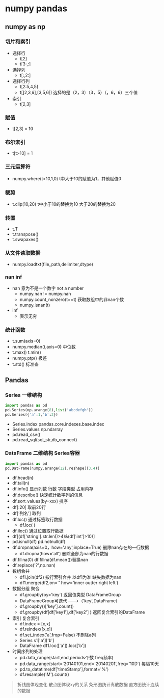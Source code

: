 # numpy pandas

## numpy as np

### 切片和索引

- 选择行
  - t[2]
  - t[3:,:]
- 选择列
  - t[:,2:]
- 选择行列
  - t[2:5,4,5]
  - t[[2,3,6],[3,5,6]] 选择的是（2，3）（3，5）（，6，6）三个值
- 索引
	- t[2,3]

### 赋值

- t[2,3] = 10

### 布尔索引

- t[t>10] = 1

### 三元运算符

- numpy.where(t>10,1,0) t中大于10的赋值为1，其他赋值0

### 裁剪

- t.clip(10,20) t中小于10的替换为10 大于20的替换为20

### 转置

- t.T
- t.transpose()
- t.swapaxes()

### 从文件读取数据

- numpy.loadtxt(file_path,delimiter,dtype)

### nan inf

- nan 意为不是一个数字 not a number
  - numpy.nan != numpy.nan
  - numpy.count_nonzero(t==t) 获取数组中的非nan个数
  - numpy.isnan(t)
- inf
  - 表示无穷

### 统计函数

- t.sum(axis=0)
- numpy.median(t,axis=0) 中位数
- t.max() t.min()
- numpy.ptp() 极差
- t.std() 标准查 


## Pandas

### Series 一维结构

```python
import pandas as pd
pd.Series(np.arange(8),list('abcdefgh'))
pd.Series({'a':1,'b':2})
```

- Series.index pandas.core.indexes.base.index
- Series.values np.ndarray
- pd.read_csv()
- pd.read_sql(sql_str,db_connect)

### DataFrame 二维结构 Series容器

```python 
import pandas as pd 
pd.DatFrame(numpy.arange(12).reshape((3,4))
```

- df.head(n)
- df.tail(n)
- df.info() 显示列数 行数 字段类型 占用内存
- df.describe() 快速统计数字列的信息
- df.sort_values(by=xxx) 排序
- df[:20] 取前20行
- df['列名'] 取列
- df.loc() 通过标签取行数据
  - df.loc(  )
- df.iloc() 通过位置取行数据
- df[(df['string'].str.len()>4)&(df['int']>10)]
- pd.isnull(df) pd.notnull(df)
- df.dropna(axis=0，how='any',inplace=True) 删除nan存在的一行数据
  - df.dropna(how='all') 删除全部为nan的行数据
- df.fillna(0) df.fillna(df.mean())替换nan
- df.replace('?',np.nan)
- 数组合并
  - df1.join(df2) 按行索引合并 以df1为准 缺失数据为nan
  - df1.merge(df2,on='' how='inner outter right left')
- 数据分组 聚合
  - df.groupby(by='key') 返回值类型
  DataFrameGroup 
  - DataFrameGroup可迭代--->（'key',DataFrame）
  - df.groupby()['key'].count()
  - df.groupby(df[df['key1'],df['key2'] ) 返回复合索引的DataFrame
- 索引 复合索引
  - df.index = [x,x]
  - df.reindex([x,x])
  - df.set_index('a',frop=False) 不删除a列 
  - Series s1['a']['b']
  - DataFrame df1.loc(['a']).loc(['b'])
- 时间序列的处理
  - pd.data_range(start,end,periods个数 freq频率)
  - pd.data_range(start='20140101,end='20140201',freq='10D') 每隔10天
  - pd.to_datatime(df['timeStamp'],format='%')
  - df.resample('M').count()

> 折线图体现变化 散点图体现xy的关系 条形图统计离散数据 直方图统计连续的数据